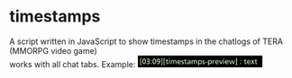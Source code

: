 # timestamps

A script written in JavaScript to show timestamps in the chatlogs of TERA (MMORPG video game)  
  works with all chat tabs.
  Example:
  ![preview](/preview.png?raw=true)

